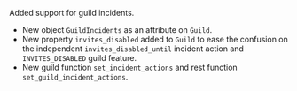 Added support for guild incidents.
  - New object `GuildIncidents` as an attribute on `Guild`.
  - New property `invites_disabled` added to `Guild` to ease the confusion on the independent `invites_disabled_until` incident action and `INVITES_DISABLED` guild feature.
  - New guild function `set_incident_actions` and rest function `set_guild_incident_actions`.
